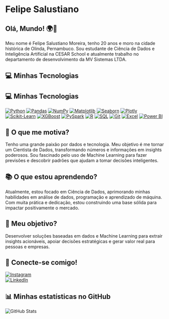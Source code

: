 # Felipe Salustiano

## Olá, Mundo! 🌍👋  
Meu nome é Felipe Salustiano Moreira, tenho 20 anos e moro na cidade histórica de Olinda, Pernambuco. Sou estudante de Ciência de Dados e Inteligência Artificial na CESAR School e atualmente trabalho no departamento de desenvolvimento da MV Sistemas LTDA.

## 💻 Minhas Tecnologias

## 💻 Minhas Tecnologias

[![Python](https://img.shields.io/badge/Python-3776AB?style=for-the-badge&logo=python&logoColor=white)](https://www.python.org/) [![Pandas](https://img.shields.io/badge/Pandas-150458?style=for-the-badge&logo=pandas&logoColor=white)](https://pandas.pydata.org/) [![NumPy](https://img.shields.io/badge/NumPy-013243?style=for-the-badge&logo=numpy&logoColor=white)](https://numpy.org/) [![Matplotlib](https://img.shields.io/badge/Matplotlib-11557C?style=for-the-badge&logo=plotly&logoColor=white)](https://matplotlib.org/) [![Seaborn](https://img.shields.io/badge/Seaborn-008080?style=for-the-badge&logo=python&logoColor=white)](https://seaborn.pydata.org/) [![Plotly](https://img.shields.io/badge/Plotly-3F4F75?style=for-the-badge&logo=plotly&logoColor=white)](https://plotly.com/) [![Scikit-Learn](https://img.shields.io/badge/Scikit%20Learn-F7931E?style=for-the-badge&logo=scikit-learn&logoColor=white)](https://scikit-learn.org/) [![XGBoost](https://img.shields.io/badge/XGBoost-FF7F00?style=for-the-badge&logo=xgboost&logoColor=white)](https://xgboost.readthedocs.io/) [![PySpark](https://img.shields.io/badge/PySpark-E25A1C?style=for-the-badge&logo=apache-spark&logoColor=white)](https://spark.apache.org/docs/latest/api/python/) [![R](https://img.shields.io/badge/R-276DC3?style=for-the-badge&logo=r&logoColor=white)](https://www.r-project.org/) [![SQL](https://img.shields.io/badge/SQL-336791?style=for-the-badge&logo=postgresql&logoColor=white)](https://www.postgresql.org/) [![Git](https://img.shields.io/badge/Git-F05032?style=for-the-badge&logo=git&logoColor=white)](https://git-scm.com/) [![Excel](https://img.shields.io/badge/Excel-217346?style=for-the-badge&logo=microsoft-excel&logoColor=white)](https://www.microsoft.com/pt-br/microsoft-365/excel) [![Power BI](https://img.shields.io/badge/Power%20BI-F2C811?style=for-the-badge&logo=power-bi&logoColor=black)](https://powerbi.microsoft.com/pt-br/)


## 🌟 O que me motiva?  
Tenho uma grande paixão por dados e tecnologia. Meu objetivo é me tornar um Cientista de Dados, transformando números e informações em insights poderosos. Sou fascinado pelo uso de Machine Learning para fazer previsões e descobrir padrões que ajudam a tomar decisões inteligentes.

## 📚 O que estou aprendendo?  
Atualmente, estou focado em Ciência de Dados, aprimorando minhas habilidades em análise de dados, programação e aprendizado de máquina. Com muita prática e dedicação, estou construindo uma base sólida para impactar positivamente o mercado.

## 🎯 Meu objetivo?  
Desenvolver soluções baseadas em dados e Machine Learning para extrair insights acionáveis, apoiar decisões estratégicas e gerar valor real para pessoas e empresas.

## 🔗 Conecte-se comigo!  
[![Instagram](https://img.shields.io/badge/Instagram-E4405F?style=for-the-badge&logo=instagram&logoColor=white)](https://www.instagram.com/salufelipe_)  
[![LinkedIn](https://img.shields.io/badge/LinkedIn-0077B5?style=for-the-badge&logo=linkedin&logoColor=white)](https://www.linkedin.com/in/moreirasfelipe)

## 📊 Minhas estatísticas no GitHub  
![GitHub Stats](https://github-readme-stats.vercel.app/api?username=FelipeSalustiano&show_icons=true&theme=radical)
